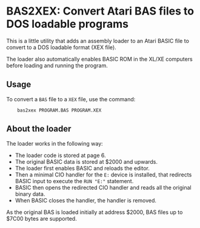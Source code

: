 # BAS2XEX: Convert Atari BAS files to DOS loadable programs

This is a little utility that adds an assembly loader to an Atari BASIC file to
convert to a DOS loadable format (XEX file).

The loader also automatically enables BASIC ROM in the XL/XE computers before
loading and running the program.

## Usage

To convert a `BAS` file to a `XEX` file, use the command:

```
    bas2xex PROGRAM.BAS PROGRAM.XEX
```

## About the loader

The loader works in the following way:

* The loader code is stored at page 6.
* The original BASIC data is stored at $2000 and upwards.
* The loader first enables BASIC and reloads the editor.
* Then a minimal CIO handler for the `E:` device is installed, that redirects
  BASIC input to execute the `RUN "E:"` statement.
* BASIC then opens the redirected CIO handler and reads all the original
  binary data.
* When BASIC closes the handler, the handler is removed.

As the original BAS is loaded initially at address $2000, BAS files up to $7C00
bytes are supported.

